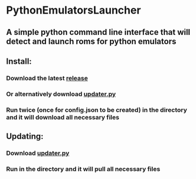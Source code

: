 # PythonEmulatorsLauncher
## A simple python command line interface that will detect and launch roms for python emulators

## Install:
### Download the latest [release](https://github.com/bazthedev/PythonEmulatorsLauncher/releases/latest)
### Or alternatively download [updater.py](https://raw.githubusercontent.com/bazthedev/PythonEmulatorsLauncher/main/updater.py)
### Run twice (once for config.json to be created) in the directory and it will download all necessary files

## Updating:
### Download [updater.py](https://raw.githubusercontent.com/bazthedev/PythonEmulatorsLauncher/main/updater.py)
### Run in the directory and it will pull all necessary files
